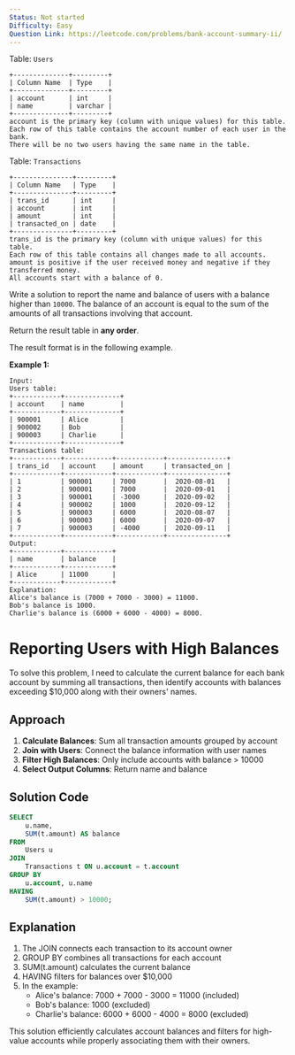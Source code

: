```yaml
---
Status: Not started
Difficulty: Easy
Question Link: https://leetcode.com/problems/bank-account-summary-ii/
---
```

Table: `Users`

```Plain
+--------------+---------+
| Column Name  | Type    |
+--------------+---------+
| account      | int     |
| name         | varchar |
+--------------+---------+
account is the primary key (column with unique values) for this table.
Each row of this table contains the account number of each user in the bank.
There will be no two users having the same name in the table.
```

Table: `Transactions`

```Plain
+---------------+---------+
| Column Name   | Type    |
+---------------+---------+
| trans_id      | int     |
| account       | int     |
| amount        | int     |
| transacted_on | date    |
+---------------+---------+
trans_id is the primary key (column with unique values) for this table.
Each row of this table contains all changes made to all accounts.
amount is positive if the user received money and negative if they transferred money.
All accounts start with a balance of 0.
```

Write a solution to report the name and balance of users with a balance higher than `10000`. The balance of an account is equal to the sum of the amounts of all transactions involving that account.

Return the result table in **any order**.

The result format is in the following example.

**Example 1:**

```Plain
Input:
Users table:
+------------+--------------+
| account    | name         |
+------------+--------------+
| 900001     | Alice        |
| 900002     | Bob          |
| 900003     | Charlie      |
+------------+--------------+
Transactions table:
+------------+------------+------------+---------------+
| trans_id   | account    | amount     | transacted_on |
+------------+------------+------------+---------------+
| 1          | 900001     | 7000       |  2020-08-01   |
| 2          | 900001     | 7000       |  2020-09-01   |
| 3          | 900001     | -3000      |  2020-09-02   |
| 4          | 900002     | 1000       |  2020-09-12   |
| 5          | 900003     | 6000       |  2020-08-07   |
| 6          | 900003     | 6000       |  2020-09-07   |
| 7          | 900003     | -4000      |  2020-09-11   |
+------------+------------+------------+---------------+
Output:
+------------+------------+
| name       | balance    |
+------------+------------+
| Alice      | 11000      |
+------------+------------+
Explanation:
Alice's balance is (7000 + 7000 - 3000) = 11000.
Bob's balance is 1000.
Charlie's balance is (6000 + 6000 - 4000) = 8000.
```

# Reporting Users with High Balances

To solve this problem, I need to calculate the current balance for each bank account by summing all transactions, then identify accounts with balances exceeding $10,000 along with their owners' names.

## Approach

1. **Calculate Balances**: Sum all transaction amounts grouped by account
2. **Join with Users**: Connect the balance information with user names
3. **Filter High Balances**: Only include accounts with balance > 10000
4. **Select Output Columns**: Return name and balance

## Solution Code

```SQL
SELECT
    u.name,
    SUM(t.amount) AS balance
FROM
    Users u
JOIN
    Transactions t ON u.account = t.account
GROUP BY
    u.account, u.name
HAVING
    SUM(t.amount) > 10000;
```

## Explanation

1. The JOIN connects each transaction to its account owner
2. GROUP BY combines all transactions for each account
3. SUM(t.amount) calculates the current balance
4. HAVING filters for balances over $10,000
5. In the example:
    - Alice's balance: 7000 + 7000 - 3000 = 11000 (included)
    - Bob's balance: 1000 (excluded)
    - Charlie's balance: 6000 + 6000 - 4000 = 8000 (excluded)

This solution efficiently calculates account balances and filters for high-value accounts while properly associating them with their owners.